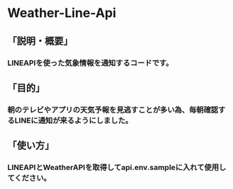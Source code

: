 # Weather-Line-Api
## 「説明・概要」
### LINEAPIを使った気象情報を通知するコードです。
## 「目的」
### 朝のテレビやアプリの天気予報を見逃すことが多い為、毎朝確認するLINEに通知が来るようにしました。
## 「使い方」
### LINEAPIとWeatherAPIを取得してapi.env.sampleに入れて使用してください。

